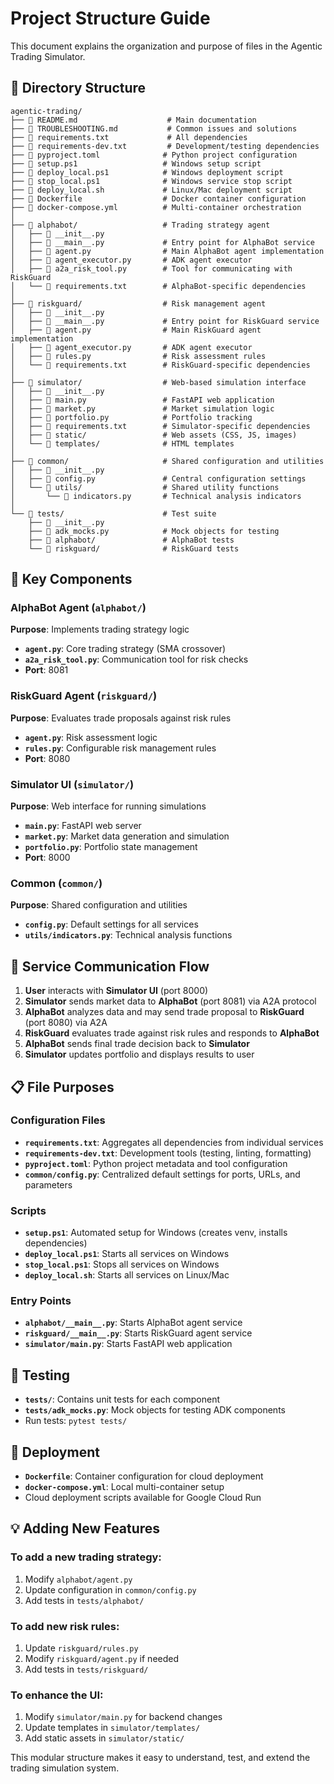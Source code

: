 # Project Structure Guide

This document explains the organization and purpose of files in the Agentic Trading Simulator.

## 📁 Directory Structure

```
agentic-trading/
├── 📄 README.md                    # Main documentation
├── 📄 TROUBLESHOOTING.md           # Common issues and solutions
├── 📄 requirements.txt             # All dependencies
├── 📄 requirements-dev.txt         # Development/testing dependencies
├── 📄 pyproject.toml              # Python project configuration
├── 📄 setup.ps1                   # Windows setup script
├── 📄 deploy_local.ps1            # Windows deployment script
├── 📄 stop_local.ps1              # Windows service stop script
├── 📄 deploy_local.sh             # Linux/Mac deployment script
├── 📄 Dockerfile                  # Docker container configuration
├── 📄 docker-compose.yml          # Multi-container orchestration
│
├── 📁 alphabot/                   # Trading strategy agent
│   ├── 📄 __init__.py
│   ├── 📄 __main__.py             # Entry point for AlphaBot service
│   ├── 📄 agent.py                # Main AlphaBot agent implementation
│   ├── 📄 agent_executor.py       # ADK agent executor
│   ├── 📄 a2a_risk_tool.py        # Tool for communicating with RiskGuard
│   └── 📄 requirements.txt        # AlphaBot-specific dependencies
│
├── 📁 riskguard/                  # Risk management agent  
│   ├── 📄 __init__.py
│   ├── 📄 __main__.py             # Entry point for RiskGuard service
│   ├── 📄 agent.py                # Main RiskGuard agent implementation
│   ├── 📄 agent_executor.py       # ADK agent executor
│   ├── 📄 rules.py                # Risk assessment rules
│   └── 📄 requirements.txt        # RiskGuard-specific dependencies
│
├── 📁 simulator/                  # Web-based simulation interface
│   ├── 📄 __init__.py
│   ├── 📄 main.py                 # FastAPI web application
│   ├── 📄 market.py               # Market simulation logic
│   ├── 📄 portfolio.py            # Portfolio tracking
│   ├── 📄 requirements.txt        # Simulator-specific dependencies
│   ├── 📁 static/                 # Web assets (CSS, JS, images)
│   └── 📁 templates/              # HTML templates
│
├── 📁 common/                     # Shared configuration and utilities
│   ├── 📄 __init__.py
│   ├── 📄 config.py               # Central configuration settings
│   └── 📁 utils/                  # Shared utility functions
│       └── 📄 indicators.py       # Technical analysis indicators
│
└── 📁 tests/                      # Test suite
    ├── 📄 __init__.py
    ├── 📄 adk_mocks.py            # Mock objects for testing
    ├── 📁 alphabot/               # AlphaBot tests
    └── 📁 riskguard/              # RiskGuard tests
```

## 🔧 Key Components

### AlphaBot Agent (`alphabot/`)
**Purpose**: Implements trading strategy logic
- **`agent.py`**: Core trading strategy (SMA crossover)
- **`a2a_risk_tool.py`**: Communication tool for risk checks
- **Port**: 8081

### RiskGuard Agent (`riskguard/`)  
**Purpose**: Evaluates trade proposals against risk rules
- **`agent.py`**: Risk assessment logic
- **`rules.py`**: Configurable risk management rules
- **Port**: 8080

### Simulator UI (`simulator/`)
**Purpose**: Web interface for running simulations
- **`main.py`**: FastAPI web server
- **`market.py`**: Market data generation and simulation
- **`portfolio.py`**: Portfolio state management
- **Port**: 8000

### Common (`common/`)
**Purpose**: Shared configuration and utilities
- **`config.py`**: Default settings for all services
- **`utils/indicators.py`**: Technical analysis functions

## 🚀 Service Communication Flow

1. **User** interacts with **Simulator UI** (port 8000)
2. **Simulator** sends market data to **AlphaBot** (port 8081) via A2A protocol
3. **AlphaBot** analyzes data and may send trade proposal to **RiskGuard** (port 8080) via A2A
4. **RiskGuard** evaluates trade against risk rules and responds to **AlphaBot**
5. **AlphaBot** sends final trade decision back to **Simulator**
6. **Simulator** updates portfolio and displays results to user

## 📋 File Purposes

### Configuration Files
- **`requirements.txt`**: Aggregates all dependencies from individual services
- **`requirements-dev.txt`**: Development tools (testing, linting, formatting)
- **`pyproject.toml`**: Python project metadata and tool configuration
- **`common/config.py`**: Centralized default settings for ports, URLs, and parameters

### Scripts
- **`setup.ps1`**: Automated setup for Windows (creates venv, installs dependencies)
- **`deploy_local.ps1`**: Starts all services on Windows
- **`stop_local.ps1`**: Stops all services on Windows  
- **`deploy_local.sh`**: Starts all services on Linux/Mac

### Entry Points
- **`alphabot/__main__.py`**: Starts AlphaBot agent service
- **`riskguard/__main__.py`**: Starts RiskGuard agent service
- **`simulator/main.py`**: Starts FastAPI web application

## 🧪 Testing

- **`tests/`**: Contains unit tests for each component
- **`tests/adk_mocks.py`**: Mock objects for testing ADK components
- Run tests: `pytest tests/`

## 🐳 Deployment

- **`Dockerfile`**: Container configuration for cloud deployment
- **`docker-compose.yml`**: Local multi-container setup
- Cloud deployment scripts available for Google Cloud Run

## 💡 Adding New Features

### To add a new trading strategy:
1. Modify `alphabot/agent.py`
2. Update configuration in `common/config.py`
3. Add tests in `tests/alphabot/`

### To add new risk rules:
1. Update `riskguard/rules.py`
2. Modify `riskguard/agent.py` if needed
3. Add tests in `tests/riskguard/`

### To enhance the UI:
1. Modify `simulator/main.py` for backend changes
2. Update templates in `simulator/templates/`
3. Add static assets in `simulator/static/`

This modular structure makes it easy to understand, test, and extend the trading simulation system.
